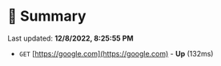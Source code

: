 # 📖 Summary
Last updated: **12/8/2022, 8:25:55 PM**

- `GET` [https://google.com](https://google.com) - **Up** (132ms)
